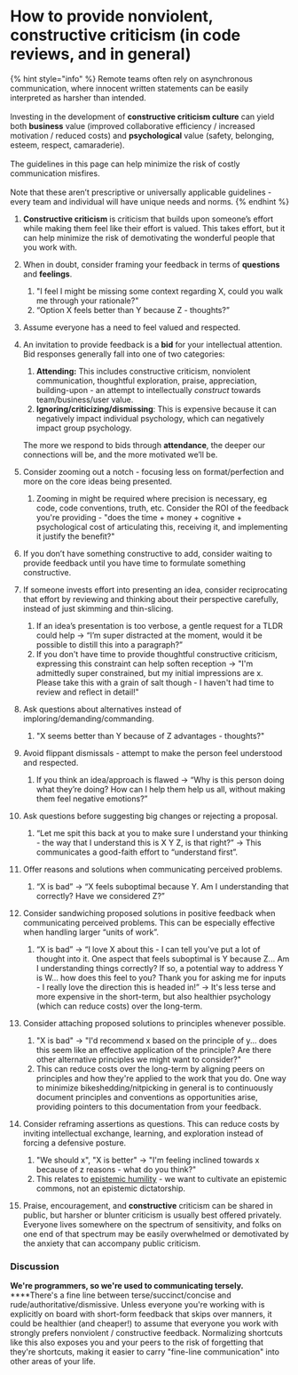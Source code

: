 # How to provide nonviolent, constructive criticism (in code reviews, and in general)

{% hint style="info" %}
Remote teams often rely on asynchronous communication, where innocent written statements can be easily interpreted as harsher than intended.\
\
Investing in the development of **constructive criticism culture** can yield both **business** value (improved collaborative efficiency / increased motivation / reduced costs) and **psychological** value (safety, belonging, esteem, respect, camaraderie).\
\
The guidelines in this page can help minimize the risk of costly communication misfires.\
\
Note that these aren’t prescriptive or universally applicable guidelines - every team and individual will have unique needs and norms.
{% endhint %}

1. **Constructive criticism** is criticism that builds upon someone’s effort while making them feel like their effort is valued. This takes effort, but it can help minimize the risk of demotivating the wonderful people that you work with.
2. When in doubt, consider framing your feedback in terms of **questions** and **feelings**.
   1. "I feel I might be missing some context regarding X, could you walk me through your rationale?"
   2. “Option X feels better than Y because Z - thoughts?”
3. Assume everyone has a need to feel valued and respected.
4.  An invitation to provide feedback is a **bid** for your intellectual attention. Bid responses generally fall into one of two categories:

    1. **Attending:** This includes constructive criticism, nonviolent communication, thoughtful exploration, praise, appreciation, building-upon - an attempt to intellectually _construct_ towards team/business/user value.
    2. **Ignoring/criticizing/dismissing**: This is expensive because it can negatively impact individual psychology, which can negatively impact group psychology.

    The more we respond to bids through **attendance**, the deeper our connections will be, and the more motivated we’ll be.
5. Consider zooming out a notch - focusing less on format/perfection and more on the core ideas being presented.
   1. Zooming in might be required where precision is necessary, eg code, code conventions, truth, etc. Consider the ROI of the feedback you're providing - "does the time + money + cognitive + psychological cost of articulating this, receiving it, and implementing it justify the benefit?"
6. If you don’t have something constructive to add, consider waiting to provide feedback until you have time to formulate something constructive.
7. If someone invests effort into presenting an idea, consider reciprocating that effort by reviewing and thinking about their perspective carefully, instead of just skimming and thin-slicing.
   1. If an idea’s presentation is too verbose, a gentle request for a TLDR could help → “I’m super distracted at the moment, would it be possible to distill this into a paragraph?”
   2. If you don't have time to provide thoughtful constructive criticism, expressing this constraint can help soften reception -> "I'm admittedly super constrained, but my initial impressions are x. Please take this with a grain of salt though - I haven't had time to review and reflect in detail!"
8. Ask questions about alternatives instead of imploring/demanding/commanding.
   1. "X seems better than Y because of Z advantages - thoughts?"
9. Avoid flippant dismissals - attempt to make the person feel understood and respected.
   1. If you think an idea/approach is flawed → “Why is this person doing what they’re doing? How can I help them help us all, without making them feel negative emotions?”
10. Ask questions before suggesting big changes or rejecting a proposal.
    1. “Let me spit this back at you to make sure I understand your thinking - the way that I understand this is X Y Z, is that right?” → This communicates a good-faith effort to “understand first”.
11. Offer reasons and solutions when communicating perceived problems.
    1. “X is bad” → “X feels suboptimal because Y. Am I understanding that correctly? Have we considered Z?”
12. Consider sandwiching proposed solutions in positive feedback when communicating perceived problems. This can be especially effective when handling larger “units of work”.
    1. “X is bad” → “I love X about this - I can tell you've put a lot of thought into it. One aspect that feels suboptimal is Y because Z... Am I understanding things correctly? If so, a potential way to address Y is W... how does this feel to you? Thank you for asking me for inputs - I really love the direction this is headed in!” -> It's less terse and more expensive in the short-term, but also healthier psychology (which can reduce costs) over the long-term.
13. Consider attaching proposed solutions to principles whenever possible.
    1. "X is bad" -> "I'd recommend x based on the principle of y... does this seem like an effective application of the principle? Are there other alternative principles we might want to consider?"
    2. This can reduce costs over the long-term by aligning peers on principles and how they're applied to the work that you do. One way to minimize bikeshedding/nitpicking in general is to continuously document principles and conventions as opportunities arise, providing pointers to this documentation from your feedback.
14. Consider reframing assertions as questions. This can reduce costs by inviting intellectual exchange, learning, and exploration instead of forcing a defensive posture.
    1. "We should x", "X is better" -> "I'm feeling inclined towards x because of z reasons - what do you think?"
    2. This relates to [epistemic humility](https://en.wikipedia.org/wiki/Epistemic\_humility) - we want to cultivate an epistemic commons, not an epistemic dictatorship.
15. Praise, encouragement, and **constructive** criticism can be shared in public, but harsher or blunter criticism is usually best offered privately. Everyone lives somewhere on the spectrum of sensitivity, and folks on one end of that spectrum may be easily overwhelmed or demotivated by the anxiety that can accompany public criticism.



### Discussion

**We're programmers, so we're used to communicating tersely.**\
****There's a fine line between terse/succinct/concise and rude/authoritative/dismissive. Unless everyone you're working with is explicitly on board with short-form feedback that skips over manners, it could be healthier (and cheaper!) to assume that everyone you work with strongly prefers nonviolent / constructive feedback. Normalizing shortcuts like this also exposes you and your peers to the risk of forgetting that they're shortcuts, making it easier to carry "fine-line communication" into other areas of your life.

